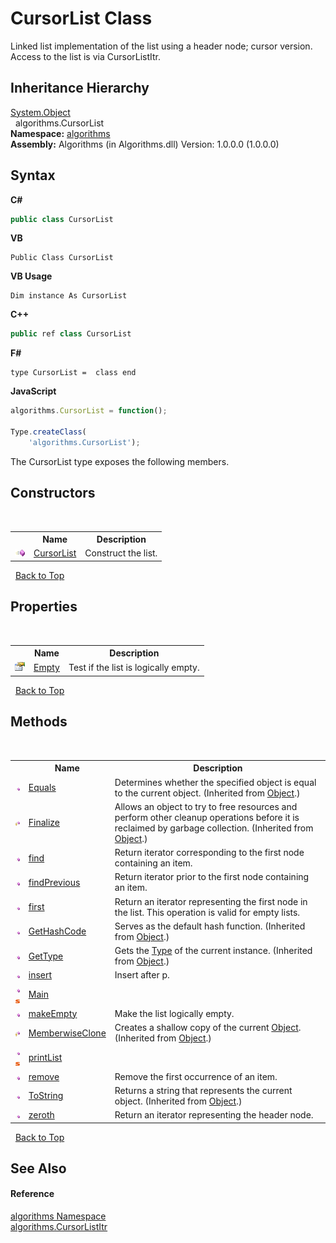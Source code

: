 # CursorList Class
 

Linked list implementation of the list using a header node; cursor version. Access to the list is via CursorListItr.


## Inheritance Hierarchy
<a href="http://msdn2.microsoft.com/en-us/library/e5kfa45b" target="_blank">System.Object</a><br />&nbsp;&nbsp;algorithms.CursorList<br />
**Namespace:**&nbsp;<a href="82f88b43-fdc9-bc99-9558-75fce96d448f">algorithms</a><br />**Assembly:**&nbsp;Algorithms (in Algorithms.dll) Version: 1.0.0.0 (1.0.0.0)

## Syntax

**C#**<br />
``` C#
public class CursorList
```

**VB**<br />
``` VB
Public Class CursorList
```

**VB Usage**<br />
``` VB Usage
Dim instance As CursorList
```

**C++**<br />
``` C++
public ref class CursorList
```

**F#**<br />
``` F#
type CursorList =  class end
```

**JavaScript**<br />
``` JavaScript
algorithms.CursorList = function();

Type.createClass(
	'algorithms.CursorList');
```

The CursorList type exposes the following members.


## Constructors
&nbsp;<table><tr><th></th><th>Name</th><th>Description</th></tr><tr><td>![Public method](media/pubmethod.gif "Public method")</td><td><a href="87b82f74-3b36-877e-5a50-c2dcec844505">CursorList</a></td><td>
Construct the list.</td></tr></table>&nbsp;
<a href="#cursorlist-class">Back to Top</a>

## Properties
&nbsp;<table><tr><th></th><th>Name</th><th>Description</th></tr><tr><td>![Public property](media/pubproperty.gif "Public property")</td><td><a href="75d4cbb1-bc6b-b592-0961-f4a1d66fdfe5">Empty</a></td><td>
Test if the list is logically empty.</td></tr></table>&nbsp;
<a href="#cursorlist-class">Back to Top</a>

## Methods
&nbsp;<table><tr><th></th><th>Name</th><th>Description</th></tr><tr><td>![Public method](media/pubmethod.gif "Public method")</td><td><a href="http://msdn2.microsoft.com/en-us/library/bsc2ak47" target="_blank">Equals</a></td><td>
Determines whether the specified object is equal to the current object.
 (Inherited from <a href="http://msdn2.microsoft.com/en-us/library/e5kfa45b" target="_blank">Object</a>.)</td></tr><tr><td>![Protected method](media/protmethod.gif "Protected method")</td><td><a href="http://msdn2.microsoft.com/en-us/library/4k87zsw7" target="_blank">Finalize</a></td><td>
Allows an object to try to free resources and perform other cleanup operations before it is reclaimed by garbage collection.
 (Inherited from <a href="http://msdn2.microsoft.com/en-us/library/e5kfa45b" target="_blank">Object</a>.)</td></tr><tr><td>![Public method](media/pubmethod.gif "Public method")</td><td><a href="208918ca-a78a-1aad-27d5-9d68675ce262">find</a></td><td>
Return iterator corresponding to the first node containing an item.</td></tr><tr><td>![Public method](media/pubmethod.gif "Public method")</td><td><a href="aa237f20-6366-97fe-b57e-764852f4fa7a">findPrevious</a></td><td>
Return iterator prior to the first node containing an item.</td></tr><tr><td>![Public method](media/pubmethod.gif "Public method")</td><td><a href="ada04ba4-67bb-1526-5a34-cefb1db0055e">first</a></td><td>
Return an iterator representing the first node in the list. This operation is valid for empty lists.</td></tr><tr><td>![Public method](media/pubmethod.gif "Public method")</td><td><a href="http://msdn2.microsoft.com/en-us/library/zdee4b3y" target="_blank">GetHashCode</a></td><td>
Serves as the default hash function.
 (Inherited from <a href="http://msdn2.microsoft.com/en-us/library/e5kfa45b" target="_blank">Object</a>.)</td></tr><tr><td>![Public method](media/pubmethod.gif "Public method")</td><td><a href="http://msdn2.microsoft.com/en-us/library/dfwy45w9" target="_blank">GetType</a></td><td>
Gets the <a href="http://msdn2.microsoft.com/en-us/library/42892f65" target="_blank">Type</a> of the current instance.
 (Inherited from <a href="http://msdn2.microsoft.com/en-us/library/e5kfa45b" target="_blank">Object</a>.)</td></tr><tr><td>![Public method](media/pubmethod.gif "Public method")</td><td><a href="5545019c-cbeb-2234-9a76-20cc434e94c6">insert</a></td><td>
Insert after p.</td></tr><tr><td>![Public method](media/pubmethod.gif "Public method")![Static member](media/static.gif "Static member")</td><td><a href="371fb167-ecbe-3ced-6997-cd78f67c5281">Main</a></td><td /></tr><tr><td>![Public method](media/pubmethod.gif "Public method")</td><td><a href="1953222d-067a-8d60-bab2-96f98399cfd8">makeEmpty</a></td><td>
Make the list logically empty.</td></tr><tr><td>![Protected method](media/protmethod.gif "Protected method")</td><td><a href="http://msdn2.microsoft.com/en-us/library/57ctke0a" target="_blank">MemberwiseClone</a></td><td>
Creates a shallow copy of the current <a href="http://msdn2.microsoft.com/en-us/library/e5kfa45b" target="_blank">Object</a>.
 (Inherited from <a href="http://msdn2.microsoft.com/en-us/library/e5kfa45b" target="_blank">Object</a>.)</td></tr><tr><td>![Public method](media/pubmethod.gif "Public method")![Static member](media/static.gif "Static member")</td><td><a href="03a72c88-fd37-248a-e5b3-74151626a340">printList</a></td><td /></tr><tr><td>![Public method](media/pubmethod.gif "Public method")</td><td><a href="a42c8485-95fe-71d1-ef7d-6bfe49a5d5d1">remove</a></td><td>
Remove the first occurrence of an item.</td></tr><tr><td>![Public method](media/pubmethod.gif "Public method")</td><td><a href="http://msdn2.microsoft.com/en-us/library/7bxwbwt2" target="_blank">ToString</a></td><td>
Returns a string that represents the current object.
 (Inherited from <a href="http://msdn2.microsoft.com/en-us/library/e5kfa45b" target="_blank">Object</a>.)</td></tr><tr><td>![Public method](media/pubmethod.gif "Public method")</td><td><a href="56f4fde1-b269-8595-7d14-621a1c741f6c">zeroth</a></td><td>
Return an iterator representing the header node.</td></tr></table>&nbsp;
<a href="#cursorlist-class">Back to Top</a>

## See Also


#### Reference
<a href="82f88b43-fdc9-bc99-9558-75fce96d448f">algorithms Namespace</a><br /><a href="d528b1d7-822b-ed08-2f56-cb5cdae8dffa">algorithms.CursorListItr</a><br />